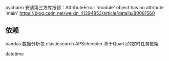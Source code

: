pycharm 安装第三方库报错：AttributeError: 'module' object has no attribute 'main'
https://blog.csdn.net/weixin_41294853/article/details/80081560

## 依赖
pandas	数据分析包
elasticsearch
APScheduler	基于Quartz的定时任务框架


datetime

